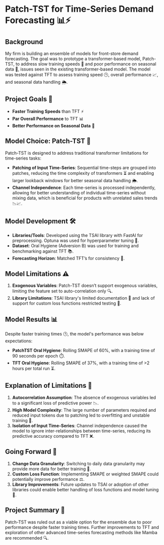 # Patch-TST for Time-Series Demand Forecasting 📊⚡

## Background
My firm is building an ensemble of models for front-store demand forecasting. The goal was to prototype a transformer-based model, Patch-TST, to address slow training speeds 🐢 and poor performance on seasonal data 🌱, issues seen in the existing transformer-based model. The model was tested against TFT to assess training speed 🕒, overall performance 📈, and seasonal data handling 🌦️.

## Project Goals 🎯
- **Faster Training Speeds** than TFT ⚡
- **Par Overall Performance** to TFT 📊
- **Better Performance on Seasonal Data** 🌱

## Model Choice: Patch-TST 🧩
Patch-TST is designed to address traditional transformer limitations for time-series tasks:
- **Patching of Input Time-Series**: Sequential time-steps are grouped into patches, reducing the time complexity of transformers ⏳ and enabling larger lookback windows for better seasonal data handling 🌦️.
- **Channel Independence**: Each time-series is processed independently, allowing for better understanding of individual time-series without mixing data, which is beneficial for products with unrelated sales trends 📉📈.

## Model Development 🛠️
- **Libraries/Tools**: Developed using the TSAI library with FastAI for preprocessing. Optuna was used for hyperparameter tuning 🔧.
- **Dataset**: Oral Hygiene (Adversion B) was used for training and benchmarking against TFT 📚.
- **Forecasting Horizon**: Matched TFT’s for consistency 📅.

## Model Limitations ⚠️
1. **Exogenous Variables**: Patch-TST doesn’t support exogenous variables, limiting the feature set to auto-correlation only 🔍.
2. **Library Limitations**: TSAI library's limited documentation 📖 and lack of support for custom loss functions restricted testing 🚫.

## Model Results 📊
Despite faster training times 🕒, the model's performance was below expectations:
- **PatchTST Oral Hygiene**: Rolling SMAPE of 60%, with a training time of 90 seconds per epoch ⏱️.
- **TFT Oral Hygiene**: Rolling SMAPE of 37%, with a training time of >2 hours per total run ⏳.

## Explanation of Limitations 🧐
1. **Autocorrelation Assumption**: The absence of exogenous variables led to a significant loss of predictive power 📉.
2. **High Model Complexity**: The large number of parameters required and reduced input tokens due to patching led to overfitting and unstable training 🔴.
3. **Isolation of Input Time-Series**: Channel independence caused the model to ignore inter-relationships between time-series, reducing its predictive accuracy compared to TFT ❌.

## Going Forward 🚀
1. **Change Data Granularity**: Switching to daily data granularity may provide more data for better training 📅.
2. **Custom Loss Function**: Implementing SMAPE or weighted SMAPE could potentially improve performance ⚖️.
3. **Library Improvements**: Future updates to TSAI or adoption of other libraries could enable better handling of loss functions and model tuning 🔄.

## Project Summary 📝
Patch-TST was ruled out as a viable option for the ensemble due to poor performance despite faster training times. Further improvements to TFT and exploration of other advanced time-series forecasting methods like Mamba are recommended 🔍.
